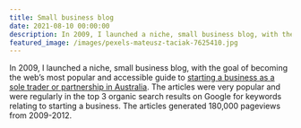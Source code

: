 ```yaml
---
title: Small business blog
date: 2021-08-10 00:00:00
description: In 2009, I launched a niche, small business blog, with the goal of becoming the web’s most popular and accessible guide to starting a business as a sole trader or partnership in Australia...
featured_image: /images/pexels-mateusz-taciak-7625410.jpg
---
```


In 2009, I launched a niche, small business blog, with the goal of becoming the web’s most popular and accessible guide to [starting a business as a sole trader or partnership in Australia](http://www.wecancreate.com/blog/). The articles were very popular and were regularly in the top 3 organic search results on Google for keywords relating to starting a business. The articles generated 180,000 pageviews from 2009-2012.